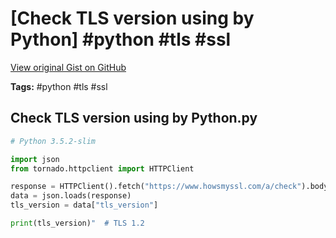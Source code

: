 # [Check TLS version using by Python] #python #tls #ssl

[View original Gist on GitHub](https://gist.github.com/Integralist/2718a4eb51b00a7a4138fd182566c53b)

**Tags:** #python #tls #ssl

## Check TLS version using by Python.py

```python
# Python 3.5.2-slim

import json
from tornado.httpclient import HTTPClient

response = HTTPClient().fetch("https://www.howsmyssl.com/a/check").body.decode()
data = json.loads(response)
tls_version = data["tls_version"]

print(tls_version)"  # TLS 1.2
```

